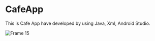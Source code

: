 # CafeApp
This is Cafe App have developed by using Java, Xml, Android Studio. 

![Frame 15](https://github.com/abrar8954/CafeApp/assets/90710063/544df4f6-f7e5-4e1c-b198-8faf2040c905)
